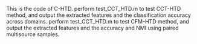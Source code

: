 This is the code of C-HTD.
perform test_CCT_HTD.m to test CCT-HTD method, and output the extracted features and the classification accuracy across domains.
perform test_CCT_HTD.m to test CFM-HTD method, and output the extracted features and the accuracy and NMI using paired multisource samples.
